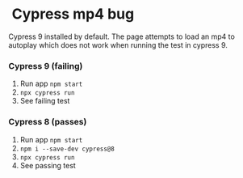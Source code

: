 #  Cypress mp4 bug

Cypress 9 installed by default. The page attempts to load an mp4 to autoplay which does not work when running the test in cypress 9.

### Cypress 9 (failing)

1. Run app `npm start`
2. `npx cypress run`
3. See failing test

### Cypress 8 (passes)

1. Run app `npm start`
2. `npm i --save-dev cypress@8`
3. `npx cypress run`
4. See passing test